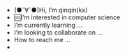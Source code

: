 - (●ˇ∀ˇ●)Hi, I’m qinqin(kx)
- 🆒I’m interested in computer science
- I’m currently learning ...
- I’m looking to collaborate on ...
- How to reach me ...
-



